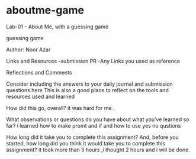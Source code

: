 # aboutme-game

Lab-01 - About Me, with a guessing game

guessing game



Author: Noor Azar

Links and Resources
-submission PR
-Any Links you used as reference

Reflections and Comments

Consider including the answers to your daily journal and submission questions here
This is also a good place to reflect on the tools and resources used and learned



How did this go, overall? 
it was hard for me .

What observations or questions do you have about what you’ve learned so far? 
i learned how to make promt and if and how to use yes no qustions 

How long did it take you to complete this assignment? And, before you started, how long did you think it would take you to complete this assignment? it took more than 5 hours ,i thought 2 hours and i will be done.
